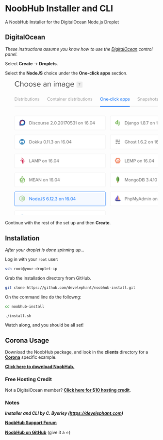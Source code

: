 # NoobHub Installer and CLI

A NoobHub Installer for the DigitalOcean Node.js Droplet

## DigitalOcean

_These instructions assume you know how to use the [DigitalOcean](https://m.do.co/c/cddeeddbbdb8) control panel._

Select __Create__ -> __Droplets__.

Select the __NodeJS__ choice under the __One-click apps__ section.

  ![node-do](img/node-box.png)

Continue with the rest of the set up and then __Create__.

## Installation

_After your droplet is done spinning up..._

Log in with your `root` user:

```sh
ssh root@your-droplet-ip
```

Grab the installation directory from GitHub.

```sh
git clone https://github.com/develephant/noobhub-install.git
```

On the command line do the followng:

```sh
cd noobhub-install
```

```sh
./install.sh
```

Watch along, and you should be all set!

## Corona Usage

Download the NoobHub package, and look in the __clients__ directory for a __[Corona](https://coronalabs.com/)__ specific example.

__[Click here to download NoobHub.](https://github.com/Overtorment/NoobHub/archive/master.zip)__


### Free Hosting Credit

Not a DigitalOcean member? __[Click here for $10 hosting credit](https://m.do.co/c/cddeeddbbdb8)__.

### Notes

___Installer and CLI by C. Byerley (https://develephant.com)___

__[NoobHub Support Forum](http://forums.coronalabs.com/topic/32775-noobhub-free-opensource-multiplayer-and-network-messaging-for-coronasdk)__ 

__[NoobHub on GitHub](https://github.com/Overtorment/NoobHub)__ (give it a :star:)